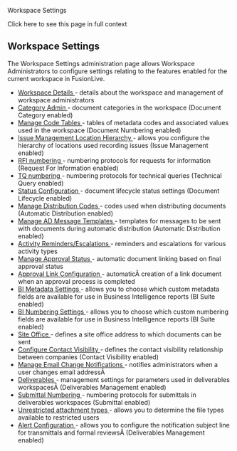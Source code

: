 Workspace Settings

Click here to see this page in full context

##  Workspace Settings

The Workspace Settings administration page allows Workspace Administrators to
configure settings relating to the features enabled for the current workspace
in FusionLive.

  * [ Workspace Details ](Workspace_Deta.htm#h) \- details about the workspace and management of workspace administrators 
  * [ Category Admin ](Category_adm.htm#h) \- document categories in the workspace (Document Category enabled) 
  * [ Manage Code Tables ](Manage.htm#h) \- tables of metadata codes and associated values used in the workspace (Document Numbering enabled) 
  * [ Issue Management Location Hierarchy ](Issue_Management_Location_Hierarchy.htm#h) \- allows you configure the hierarchy of locations used recording issues (Issue Management enabled) 
  * [ RFI numbering ](RFI_n.htm#h) \- numbering protocols for requests for information (Request For Information enabled) 
  * [ TQ numbering ](TQ_numbering.htm#h) \- numbering protocols for technical queries (Technical Query enabled) 
  * [ Status Configuration ](Status_configuration.htm#h) \- document lifecycle status settings (Document Lifecycle enabled) 
  * [ Manage Distribution Codes ](Manage_d.htm#h) \- codes used when distributing documents (Automatic Distribution enabled) 
  * [ Manage AD Message Templates ](Manage_AD_Message_templates.htm#h) \- templates for messages to be sent with documents during automatic distribution (Automatic Distribution enabled) 
  * [ Activity Reminders/Escalations ](Activity_Reminders_Escalations.htm#h) \- reminders and escalations for various activity types 
  * [ Manage Approval Status ](Manage_Approva.htm#h) \- automatic document linking based on final approval status 
  * [ Approval Link Configuration ](Approval_link_configuration.htm#h) \- automaticÂ creation of a link document when an approval process is completed 
  * [ BI Metadata Settings ](BI_metadata_settings.htm#h) \- allows you to choose which custom metadata fields are available for use in Business Intelligence reports (BI Suite enabled) 
  * [ BI Numbering Settings ](BI_Numbering_settings.htm#h) \- allows you to choose which custom numbering fields are available for use in Business Intelligence reports (BI Suite enabled) 
  * [ Site Office ](Site_office.htm#h) \- defines a site office address to which documents can be sent 
  * [ Configure Contact Visibility ](Contact_visibility.htm#h) \- defines the contact visibility relationship between companies (Contact Visibility enabled) 
  * [ Manage Email Change Notifications ](Manage_email_change_notifications.htm#h) \- notifies administrators when a user changes email addressÂ 
  * [ Deliverables ](Deliverables.htm#h) \- management settings for parameters used in deliverables workspacesÂ (Deliverables Management enabled) 
  * [ Submittal Numbering ](Submittal.htm#h) \- numbering protocols for submittals in deliverables workspaces (Submittal enabled) 
  * [ Unrestricted attachment types ](Unrestricted_attachment_types.htm#h) \- allows you to determine the file types available to restricted users 
  * [ Alert Configuration ](Alert_configuration.htm#h) \- allows you to configure the notification subject line for transmittals and formal reviewsÂ (Deliverables Management enabled) 

